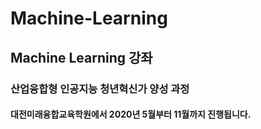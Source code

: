 # Machine-Learning
## Machine Learning 강좌


### 산업융합형 인공지능 청년혁신가 양성 과정
#### 대전미래융합교육학원에서 2020년 5월부터 11월까지 진행됩니다.
